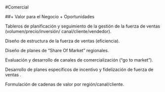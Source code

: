 #Comercial

##+ Valor para el Negocio + Oportunidades

Tableros de planificación y seguimiento de la gestión de la fuerza de ventas (volumen/precio/inversión/ canal/cliente/vendedor).

Diseño de estructura de la fuerza de ventas (eficiencia).

Diseño de planes de “Share Of Market” regionales.

Evaluación y desarrollo de canales de comercialización (“go to market”).

Desarrollo de planes específicos de incentivo y fidelización de fuerza de ventas .

Formulación de cadenas de valor por región/canal/cliente.